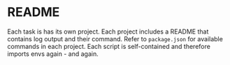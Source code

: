 # README

Each task is has its own project. Each project includes a README that contains log output and their command. Refer to `package.json` for available commands in each project.
Each script is self-contained and therefore imports envs again - and again.

